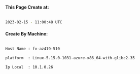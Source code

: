 
   
#### This Page Create at:

```bash

2023-02-15 - 11:00:48 UTC

```

#### Create By Machine:

```bash

Host Name : fv-az419-510

platform  : Linux-5.15.0-1031-azure-x86_64-with-glibc2.35

Ip Local  : 10.1.0.26

```

